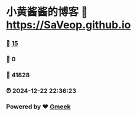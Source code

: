 # 小黄酱酱的博客 :link: https://SaVeop.github.io 
### :page_facing_up: [15](https://SaVeop.github.io/tag.html) 
### :speech_balloon: 0 
### :hibiscus: 41828 
### :alarm_clock: 2024-12-22 22:36:23 
### Powered by :heart: [Gmeek](https://github.com/Meekdai/Gmeek)
